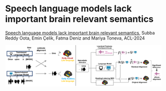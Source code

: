 # Speech language models lack important brain relevant semantics

[Speech language models lack important brain relevant semantics](https://arxiv.org/pdf/2311.04664), Subba Reddy Oota, Emin Çelik, Fatma Deniz and Mariya Toneva, ACL-2024

![screenshot](speechlm.PNG)
